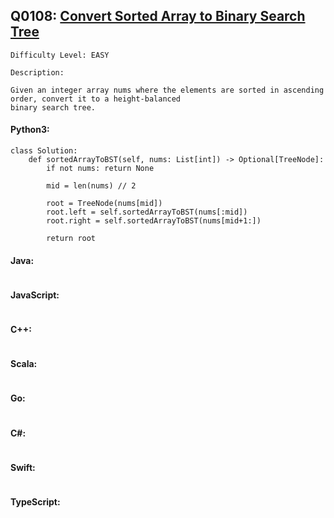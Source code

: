 ## Q0108: [Convert Sorted Array to Binary Search Tree](https://leetcode.com/problems/convert-sorted-array-to-binary-search-tree/)

```
Difficulty Level: EASY
```

```
Description:

Given an integer array nums where the elements are sorted in ascending order, convert it to a height-balanced
binary search tree.
```

#### Python3:

```
class Solution:
    def sortedArrayToBST(self, nums: List[int]) -> Optional[TreeNode]:
        if not nums: return None

        mid = len(nums) // 2

        root = TreeNode(nums[mid])
        root.left = self.sortedArrayToBST(nums[:mid])
        root.right = self.sortedArrayToBST(nums[mid+1:])

        return root
```

#### Java:

```

```

#### JavaScript:

```

```

#### C++:

```

```

#### Scala:

```

```

#### Go:

```

```

#### C#:

```

```

#### Swift:

```

```

#### TypeScript:

```

```